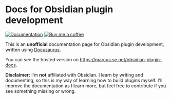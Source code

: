 # Docs for Obsidian plugin development

[![Documentation](https://github.com/marcusolsson/obsidian-plugin-docs/actions/workflows/documentation.yml/badge.svg)](https://github.com/marcusolsson/obsidian-plugin-docs/actions/workflows/documentation.yml) 
[![Buy me a coffee](https://img.shields.io/badge/-buy_me_a%C2%A0coffee-gray?logo=buy-me-a-coffee)](https://www.buymeacoffee.com/marcusolsson)

This is an **unofficial** documentation page for Obsidian plugin development, written using [Docusaurus](https://docusaurus.io/).

You can see the hosted version on https://marcus.se.net/obsidian-plugin-docs.

**Disclaimer:** I'm **not** affiliated with Obsidian. I learn by writing and documenting, so this is my way of learning how to build plugins myself. I'll improve the documentation as I learn more, but feel free to contribute if you see something missing or wrong.
